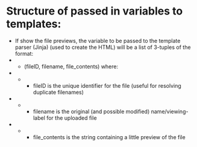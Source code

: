# Structure of passed in variables to templates:

+ If show the file previews, the variable to be passed to the template parser (Jinja) (used to create the HTML) will be a list of 3-tuples of the format:
+ + (fileID, filename, file_contents) where:
+ + + fileID is the unique identifier for the file (useful for resolving duplicate filenames)
+ + + filename is the original (and possible modified) name/viewing-label for the uploaded file
+ + + file_contents is the string containing a little preview of the file
